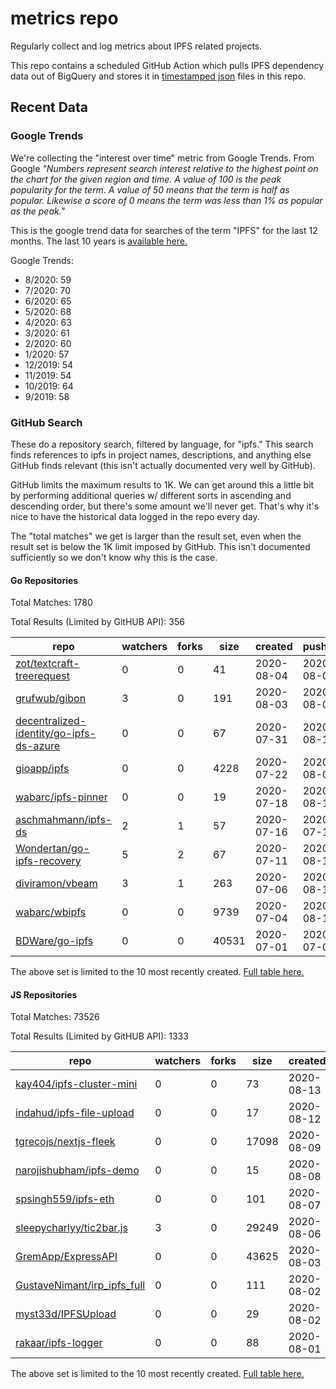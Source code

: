 # metrics repo

Regularly collect and log metrics about IPFS related projects.

This repo contains a scheduled GitHub Action which pulls IPFS dependency data out of BigQuery and stores it 
in [timestamped json](./logs) files in this repo.

## Recent Data

### Google Trends

We're collecting the "interest over time" metric from Google Trends. From Google *"Numbers 
represent search interest relative to the highest point on the chart for the given region and 
time. A value of 100 is the peak popularity for the term. A value of 50 means that the term is 
half as popular. Likewise a score of 0 means the term was less than 1% as popular as the peak."*

This is the google trend data for searches of the term "IPFS" for the
last 12 months. The last 10 years is [available here.](./results/google-trends.md)



Google Trends:
*  8/2020: 59
*  7/2020: 70
*  6/2020: 65
*  5/2020: 68
*  4/2020: 63
*  3/2020: 61
*  2/2020: 60
*  1/2020: 57
*  12/2019: 54
*  11/2019: 54
*  10/2019: 64
*  9/2019: 58

### GitHub Search

These do a repository search, filtered by language, for "ipfs." This search
finds references to ipfs in project names, descriptions, and anything else
GitHub finds relevant (this isn't actually documented very well by GitHub).

GitHub limits the maximum results to 1K. We can get around this a little bit
by performing additional queries w/ different sorts in ascending and descending
order, but there's some amount we'll never get. That's why it's nice to have
the historical data logged in the repo every day.

The "total matches" we get is larger than the result set, even when the result
set is below the 1K limit imposed by GitHub. This isn't documented sufficiently
so we don't know why this is the case.

#### Go Repositories

Total Matches: 1780

Total Results (Limited by GitHUB API): 356

| repo | watchers | forks | size | created | pushed |
| ---- | -------- | ----- | ---- | ------- | ------ |
| [zot/textcraft-treerequest](https://github.com/zot/textcraft-treerequest)| 0 | 0 | 41| 2020-08-04 | 2020-08-04 |
| [grufwub/gibon](https://github.com/grufwub/gibon)| 3 | 0 | 191| 2020-08-03 | 2020-08-07 |
| [decentralized-identity/go-ipfs-ds-azure](https://github.com/decentralized-identity/go-ipfs-ds-azure)| 0 | 0 | 67| 2020-07-31 | 2020-08-13 |
| [gioapp/ipfs](https://github.com/gioapp/ipfs)| 0 | 0 | 4228| 2020-07-22 | 2020-08-06 |
| [wabarc/ipfs-pinner](https://github.com/wabarc/ipfs-pinner)| 0 | 0 | 19| 2020-07-18 | 2020-08-10 |
| [aschmahmann/ipfs-ds](https://github.com/aschmahmann/ipfs-ds)| 2 | 1 | 57| 2020-07-16 | 2020-07-16 |
| [Wondertan/go-ipfs-recovery](https://github.com/Wondertan/go-ipfs-recovery)| 5 | 2 | 67| 2020-07-11 | 2020-08-11 |
| [diviramon/vbeam](https://github.com/diviramon/vbeam)| 3 | 1 | 263| 2020-07-06 | 2020-08-14 |
| [wabarc/wbipfs](https://github.com/wabarc/wbipfs)| 0 | 0 | 9739| 2020-07-04 | 2020-08-10 |
| [BDWare/go-ipfs](https://github.com/BDWare/go-ipfs)| 0 | 0 | 40531| 2020-07-01 | 2020-07-01 |


The above set is limited to the 10 most recently created. 
[Full table here.](./results/repo_search_go.md)

#### JS Repositories

Total Matches: 73526

Total Results (Limited by GitHUB API): 1333

| repo | watchers | forks | size | created | pushed |
| ---- | -------- | ----- | ---- | ------- | ------ |
| [kay404/ipfs-cluster-mini](https://github.com/kay404/ipfs-cluster-mini)| 0 | 0 | 73| 2020-08-13 | 2020-08-13 |
| [indahud/ipfs-file-upload](https://github.com/indahud/ipfs-file-upload)| 0 | 0 | 17| 2020-08-12 | 2020-08-12 |
| [tgrecojs/nextjs-fleek](https://github.com/tgrecojs/nextjs-fleek)| 0 | 0 | 17098| 2020-08-09 | 2020-08-10 |
| [narojishubham/ipfs-demo](https://github.com/narojishubham/ipfs-demo)| 0 | 0 | 15| 2020-08-08 | 2020-08-08 |
| [spsingh559/ipfs-eth](https://github.com/spsingh559/ipfs-eth)| 0 | 0 | 101| 2020-08-07 | 2020-08-07 |
| [sleepycharlyy/tic2bar.js](https://github.com/sleepycharlyy/tic2bar.js)| 3 | 0 | 29249| 2020-08-06 | 2020-08-10 |
| [GremApp/ExpressAPI](https://github.com/GremApp/ExpressAPI)| 0 | 0 | 43625| 2020-08-03 | 2020-08-03 |
| [GustaveNimant/irp_ipfs_full](https://github.com/GustaveNimant/irp_ipfs_full)| 0 | 0 | 111| 2020-08-02 | 2020-08-14 |
| [myst33d/IPFSUpload](https://github.com/myst33d/IPFSUpload)| 0 | 0 | 29| 2020-08-02 | 2020-08-03 |
| [rakaar/ipfs-logger](https://github.com/rakaar/ipfs-logger)| 0 | 0 | 88| 2020-08-01 | 2020-08-01 |


The above set is limited to the 10 most recently created. 
[Full table here.](./results/repo_search_js.md)
